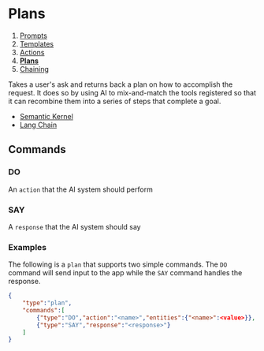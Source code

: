 # Plans

1. [Prompts](./00.PROMPTS.md)
2. [Templates](./01.TEMPLATES.md)
3. [Actions](./02.ACTIONS.md)
4. [**Plans**](./03.PLANS.md)
5. [Chaining](./04.CHAINING.md)

Takes a user's ask and returns back a plan on how to accomplish the request. It does so by using AI to mix-and-match the tools registered so that it can recombine them into a series of steps that complete a goal.

- [Semantic Kernel](https://learn.microsoft.com/en-us/semantic-kernel/ai-orchestration/planner)
- [Lang Chain](https://python.langchain.com/docs/modules/agents/agent_types/plan_and_execute)

## Commands

### DO

An `action` that the AI system should perform

### SAY

A `response` that the AI system should say

### Examples

The following is a `plan` that supports two simple commands. The `DO` command will send input to the app while the `SAY` command handles the response.

```json
{
    "type":"plan",
    "commands":[
        {"type":"DO","action":"<name>","entities":{"<name>":<value>}},
        {"type":"SAY","response":"<response>"}
    ]
}
```
